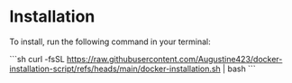 # Installation

To install, run the following command in your terminal:

\```sh
curl -fsSL https://raw.githubusercontent.com/Augustine423/docker-installation-script/refs/heads/main/docker-installation.sh | bash
\```
